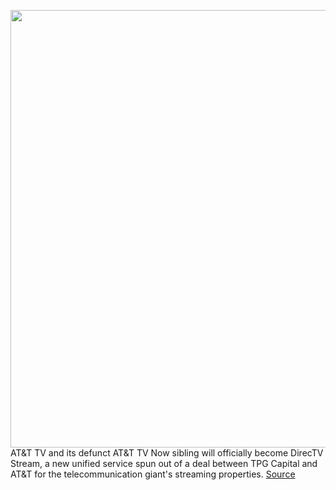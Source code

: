 <img src='https://cdn.vox-cdn.com/thumbor/QA4sgaoEVu0BiAwMxBxsIweMRUQ=/0x0:1850x1024/1200x800/filters:focal(774x366:1070x662)/cdn.vox-cdn.com/uploads/chorus_image/image/69750376/Screen_Shot_2021_08_19_at_1.40.11_PM.0.png' width='700px' /><br/>
AT&T TV and its defunct AT&T TV Now sibling will officially become DirecTV Stream, a new unified service spun out of a deal between TPG Capital and AT&T for the telecommunication giant's streaming properties.
<a href='https://www.theverge.com/2021/8/19/22633094/att-tv-directv-stream-august-26'> Source <a/>